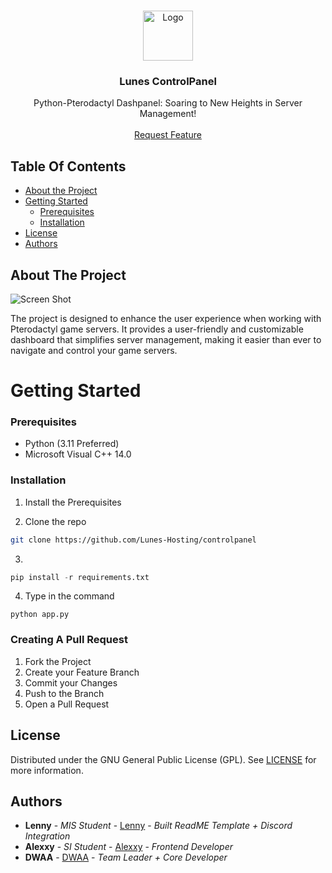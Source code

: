 <br/>
<p align="center">
  <a href="https://github.com/Lunes-Hosting/controlpanel">
    <img src="https://cdn.discordapp.com/avatars/1054831148557160639/b2c68aac0866e48f36f318d0137ced98.png?size=1024" alt="Logo" width="80" height="80">
  </a>

  <h3 align="center">Lunes ControlPanel</h3>

  <p align="center">
    Python-Pterodactyl Dashpanel: Soaring to New Heights in Server Management!
    <br/>
    <br/>
    <a href="https://github.com/Lunes-Hosting/controlpanel/issues">Request Feature</a>
  </p>
</p>


## Table Of Contents

* [About the Project](#about-the-project)
* [Getting Started](#getting-started)
  * [Prerequisites](#prerequisites)
  * [Installation](#installation)
* [License](#license)
* [Authors](#authors)

## About The Project

![Screen Shot](https://media.licdn.com/dms/image/D562DAQGMmA-FcxyG8Q/profile-treasury-image-shrink_800_800/0/1695065224963?e=1696568400&v=beta&t=eBJgKJNxicomJTqk6LYryhLo0UvTkIpSet1NepyDqcs)

The project is designed to enhance the user experience when working with Pterodactyl game servers. It provides a user-friendly and customizable dashboard that simplifies server management, making it easier than ever to navigate and control your game servers.

# Getting Started



### Prerequisites

* Python (3.11 Preferred)
* Microsoft Visual C++ 14.0

### Installation

1. Install the Prerequisites

2. Clone the repo

```sh
git clone https://github.com/Lunes-Hosting/controlpanel
```

3. 
```py
pip install -r requirements.txt
```

4. Type in the command

```Py
python app.py
```

### Creating A Pull Request

1. Fork the Project
2. Create your Feature Branch 
3. Commit your Changes 
4. Push to the Branch 
5. Open a Pull Request

## License

Distributed under the GNU General Public License (GPL). See [LICENSE](https://github.com/Lunes-Hosting/controlpanel/blob/main/license.txt) for more information.

## Authors

* **Lenny** - *MIS Student* - [Lenny](https://github.com/JewishLewish) - *Built ReadME Template + Discord Integration*
* **Alexxy** - *SI Student* - [Alexxy](https://github.com/ItsNotAlexy) - *Frontend Developer*
* **DWAA** - [DWAA](https://github.com/DWAA1660) - *Team Leader + Core Developer*
